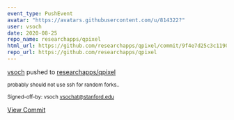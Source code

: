 ```yaml
---
event_type: PushEvent
avatar: "https://avatars.githubusercontent.com/u/814322?"
user: vsoch
date: 2020-08-25
repo_name: researchapps/qpixel
html_url: https://github.com/researchapps/qpixel/commit/9f4e7d25c3c11901ee787a26df0e8b644093c1e7
repo_url: https://github.com/researchapps/qpixel
---
```


<a href='https://github.com/vsoch' target='_blank'>vsoch</a> pushed to <a href='https://github.com/researchapps/qpixel' target='_blank'>researchapps/qpixel</a>

<small>probably should not use ssh for random forks..

Signed-off-by: vsoch <vsochat@stanford.edu></small>

<a href='https://github.com/researchapps/qpixel/commit/9f4e7d25c3c11901ee787a26df0e8b644093c1e7' target='_blank'>View Commit</a>